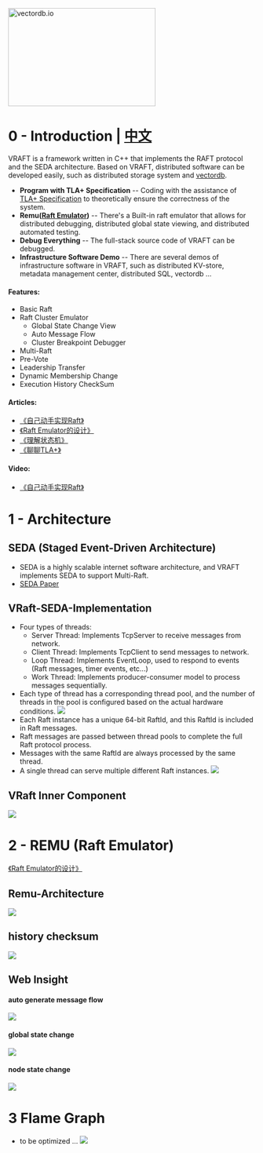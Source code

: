 
<img src="https://github.com/vectordb-io/vraft/blob/main/images/vectordb-io.png" alt="vectordb.io" width="300" height="200">

# 0 - Introduction | [中文](https://github.com/vectordb-io/vraft/blob/main/README_CN.md)

VRAFT is a framework written in C++ that implements the RAFT protocol and the SEDA architecture. Based on VRAFT, distributed software can be developed easily, such as distributed storage system and [vectordb]((https://github.com/vectordb-io/vectordb)).

* **Program with TLA+ Specification** -- Coding with the assistance of [TLA+ Specification](https://lamport.azurewebsites.net/tla/tla.html) to theoretically ensure the correctness of the system.
* **Remu([Raft Emulator](https://zhuanlan.zhihu.com/p/707899225))** -- There's a Built-in raft emulator that allows for distributed debugging, distributed global state viewing, and distributed automated testing.
* **Debug Everything** -- The full-stack source code of VRAFT can be debugged.
* **Infrastructure Software Demo** -- There are several demos of infrastructure software in VRAFT, such as distributed KV-store, metadata management center, distributed SQL, vectordb ...

#### Features:
* Basic Raft
* Raft Cluster Emulator
  * Global State Change View
  * Auto Message Flow
  * Cluster Breakpoint Debugger
* Multi-Raft
* Pre-Vote
* Leadership Transfer
* Dynamic Membership Change
* Execution History CheckSum

#### Articles:
* [《自己动手实现Raft》](https://zhuanlan.zhihu.com/p/706518239) <br>
* [《Raft Emulator的设计》](https://zhuanlan.zhihu.com/p/707899225) <br>
* [《理解状态机》](https://zhuanlan.zhihu.com/p/707074454) <br>
* [《聊聊TLA+》](https://zhuanlan.zhihu.com/p/707837593) <br>

#### Video:
* [《自己动手实现Raft》](https://www.bilibili.com/video/BV1wKhkeZEv8/?spm_id_from=333.999.0.0&vd_source=667dd64b8a907b2bb227ba72255947be) <br>

# 1 - Architecture
## SEDA (Staged Event-Driven Architecture)
* SEDA is a highly scalable internet software architecture, and VRAFT implements SEDA to support Multi-Raft.
* [SEDA Paper](https://courses.cs.vt.edu/cs5204/fall09-kafura/Papers/Threads/SEDA-Events.pdf)

## VRaft-SEDA-Implementation
* Four types of threads:
  * Server Thread: Implements TcpServer to receive messages from network.
  * Client Thread: Implements TcpClient to send messages to network.
  * Loop Thread: Implements EventLoop, used to respond to events (Raft messages, timer events, etc...)
  * Work Thread: Implements producer-consumer model to process messages sequentially.
* Each type of thread has a corresponding thread pool, and the number of threads in the pool is configured based on the actual hardware conditions.
![](images/seda_thread.png)
* Each Raft instance has a unique 64-bit RaftId, and this RaftId is included in Raft messages.
* Raft messages are passed between thread pools to complete the full Raft protocol process.
* Messages with the same RaftId are always processed by the same thread.
* A single thread can serve multiple different Raft instances.
![](images/seda_vraft.png)

## VRaft Inner Component
![](images/raft_component.png)

# 2 - REMU (Raft Emulator)

[《Raft Emulator的设计》](https://zhuanlan.zhihu.com/p/707899225) <br>

## Remu-Architecture

![](images/remu_arch.png)

## history checksum

![](images/raftlog-check.png)

## Web Insight

#### auto generate message flow
![](images/message-flow.png)

#### global state change
![](images/remu-web2.png)

#### node state change
![](images/remu-web3.png)

# 3 Flame Graph
* to be optimized ...
![](images/perf.svg)
